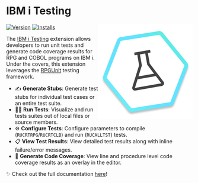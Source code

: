 # IBM i Testing

<img src="./icon.png" align="right" width="256" height="256">

[![Version](https://img.shields.io/visual-studio-marketplace/v/IBM.vscode-ibmi-testing)](https://marketplace.visualstudio.com/items?itemName=IBM.vscode-ibmi-testing)
[![Installs](https://img.shields.io/visual-studio-marketplace/i/IBM.vscode-ibmi-testing)](https://marketplace.visualstudio.com/items?itemName=IBM.vscode-ibmi-testing)

The [IBM i Testing](https://marketplace.visualstudio.com/items?itemName=IBM.vscode-ibmi-testing) extension allows developers to run unit tests and generate code coverage results for RPG and COBOL programs on IBM i. Under the covers, this extension leverages the [RPGUnit](https://irpgunit.sourceforge.io/help) testing framework.

* ✍️ **Generate Stubs**: Generate test stubs for individual test cases or an entire test suite.
* 👨‍💻 **Run Tests**: Visualize and run tests suites out of local files or source members.
* ⚙️ **Configure Tests**: Configure parameters to compile (`RUCRTRPG`/`RUCRTCLB`) and run (`RUCALLTST`) tests.
* 📋 **View Test Results**: View detailed test results along with inline failure/error messages.
* 🎯 **Generate Code Coverage**: View line and procedure level code coverage results as an overlay in the editor.

✨ Check out the full documentation [here](https://codefori.github.io/docs/developing/testing/)!